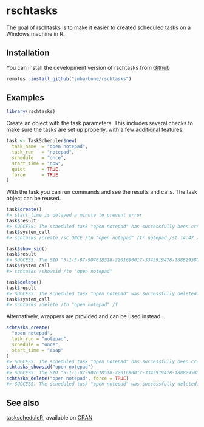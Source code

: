 
<!-- README.md is generated from README.Rmd. Please edit that file -->

# rschtasks

<!-- badges: start -->
<!-- badges: end -->

The goal of rschtasks is to make it easier to created scheduled tasks on
a Windows machine in R.

## Installation

You can install the development version of rschtasks from
[Github](https://github.com/jmbarbone/rschtasks)

``` r
remotes::install_github("jmbarbone/rschtasks")
```

## Examples

``` r
library(rschtasks)
```

Create an object with the task parameters. This includes several checks
to make sure the tasks are set up properly, with a few additional
features.

``` r
task <- TaskScheduler$new(
  task_name  = "open notepad",
  task_run   = "notepad",
  schedule   = "once",
  start_time = "now",
  quiet      = TRUE,
  force      = TRUE
)
```

With the task you can run commands and see the results and calls. The
task object can be reused.

``` r
task$create()
#> start_time is delayed a minute to prevent error
task$result
#> SUCCESS: The scheduled task "open notepad" has successfully been created.
task$system_call
#> schtasks /create /sc ONCE /tn "open notepad" /tr notepad /st 14:47 /f /rl limited

task$show_sid()
task$result
#> SUCCESS: The SID "S-1-5-87-907618518-2201690017-3345919478-1888295809-4191631242" for the user name "open notepad" has been computed successfully.
task$system_call
#> schtasks /showsid /tn "open notepad"

task$delete()
task$result
#> SUCCESS: The scheduled task "open notepad" was successfully deleted.
task$system_call
#> schtasks /delete /tn "open notepad" /f
```

Alternatively, wrappers are provided and can be used instead.

``` r
schtasks_create(
  "open notepad",
  task_run = "notepad",
  schedule = "once",
  start_time = "asap"
)
#> SUCCESS: The scheduled task "open notepad" has successfully been created.
schtasks_showsid("open notepad")
#> SUCCESS: The SID "S-1-5-87-907618518-2201690017-3345919478-1888295809-4191631242" for the user name "open notepad" has been computed successfully.
schtasks_delete("open notepad", force = TRUE)
#> SUCCESS: The scheduled task "open notepad" was successfully deleted.
```

## See also

[taskscheduleR](https://github.com/bnosac/taskscheduleR), available on
[CRAN](https://CRAN.R-project.org)
